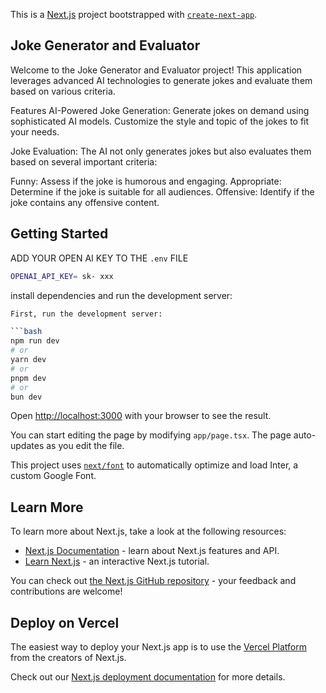 This is a [Next.js](https://nextjs.org/) project bootstrapped with [`create-next-app`](https://github.com/vercel/next.js/tree/canary/packages/create-next-app).

## Joke Generator and Evaluator
Welcome to the Joke Generator and Evaluator project! This application leverages advanced AI technologies to generate jokes and evaluate them based on various criteria.

Features
AI-Powered Joke Generation: Generate jokes on demand using sophisticated AI models. Customize the style and topic of the jokes to fit your needs.

Joke Evaluation: The AI not only generates jokes but also evaluates them based on several important criteria:

  Funny: Assess if the joke is humorous and engaging.
  Appropriate: Determine if the joke is suitable for all audiences.
  Offensive: Identify if the joke contains any offensive content.

## Getting Started

ADD YOUR OPEN AI KEY TO THE `.env` FILE

```bash
OPENAI_API_KEY= sk- xxx
````

install dependencies and run the development server:

```bash
First, run the development server:

```bash
npm run dev
# or
yarn dev
# or
pnpm dev
# or
bun dev
```

Open [http://localhost:3000](http://localhost:3000) with your browser to see the result.

You can start editing the page by modifying `app/page.tsx`. The page auto-updates as you edit the file.

This project uses [`next/font`](https://nextjs.org/docs/basic-features/font-optimization) to automatically optimize and load Inter, a custom Google Font.

## Learn More

To learn more about Next.js, take a look at the following resources:

- [Next.js Documentation](https://nextjs.org/docs) - learn about Next.js features and API.
- [Learn Next.js](https://nextjs.org/learn) - an interactive Next.js tutorial.

You can check out [the Next.js GitHub repository](https://github.com/vercel/next.js/) - your feedback and contributions are welcome!

## Deploy on Vercel

The easiest way to deploy your Next.js app is to use the [Vercel Platform](https://vercel.com/new?utm_medium=default-template&filter=next.js&utm_source=create-next-app&utm_campaign=create-next-app-readme) from the creators of Next.js.

Check out our [Next.js deployment documentation](https://nextjs.org/docs/deployment) for more details.
